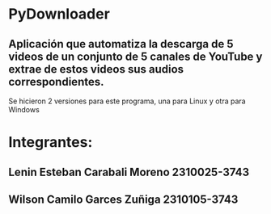 # PyDownloader
## Aplicación que automatiza la descarga de 5 videos de un conjunto de 5 canales de YouTube y extrae de estos videos sus audios correspondientes.
Se hicieron 2 versiones para este programa, una para Linux y otra para Windows
# Integrantes:
## Lenin Esteban Carabali Moreno 2310025-3743
## Wilson Camilo Garces Zuñiga 2310105-3743
